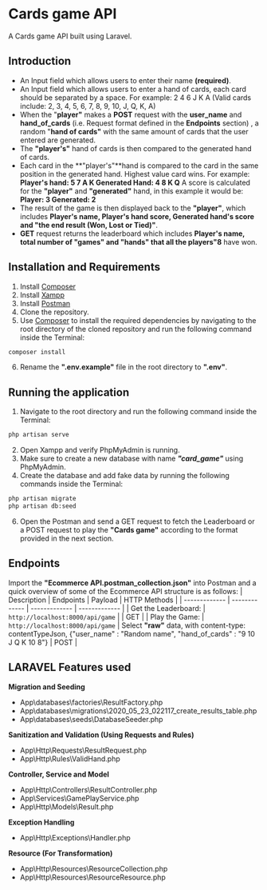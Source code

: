 # Cards game API
A Cards game API built using Laravel.

## Introduction
- An Input field which allows users to enter their name **(required)**.
- An Input field which allows users to enter a hand of cards, each card should be
separated by a space. For example: 2 4 6 J K A (Valid cards include: 2, 3, 4, 5, 6, 7, 8, 9, 10, J, Q, K, A)
- When the "**player"** makes a **POST** request with the **user_name** and **hand_of_cards** (i.e. Request format defined in the **Endpoints** section) , a random "**hand of cards"** with the same  amount of cards that the user entered are generated.
- The **"player's"** hand of cards is then compared to the generated hand of cards.
- Each card in the **"player's"**hand is compared to the card in the same position in
the generated hand. Highest value card wins. For example:
**Player's hand: 5 7 A K
Generated Hand: 4 8 K Q**
A score is calculated for the **"player"** and **"generated"** hand, in this example it would
be:
**Player: 3
Generated: 2**
- The result of the game is then displayed back to the **"player"**, which includes **Player's name, Player's hand score, Generated hand's score and "the end result (Won, Lost or Tied)"**.
- **GET** request returns the leaderboard which includes **Player's name, total number of "games" and "hands" that all the players"8** have won.

## Installation and Requirements
1. Install [Composer](https://getcomposer.org/download/)
2. Install [Xampp](https://www.apachefriends.org/download.html)
3. Install [Postman](https://www.postman.com/downloads/)
4. Clone the repository.
5. Use [Composer](https://getcomposer.org/download/) to install the required dependencies by navigating to the root directory of the cloned repository and run the following command inside the Terminal:
```bash
composer install
``` 
6. Rename the **".env.example"** file in the root directory to **".env"**.

## Running the application
1. Navigate to the root directory and run the following command inside the Terminal:
```bash
php artisan serve
``` 
2. Open Xampp and verify PhpMyAdmin is running.
3. Make sure to create a new database with name ***"card_game"*** using PhpMyAdmin.
4. Create the database and add fake data by running the following commands inside the  Terminal:
```bash
php artisan migrate
php artisan db:seed 
```
6. Open the Postman and send a GET request to fetch the Leaderboard or a POST request to play the **"Cards game"**  according to the format provided in the next section.

## Endpoints
Import the **"Ecommerce API.postman_collection.json"** into Postman and a quick overview of some of the Ecommerce API structure is as follows:
| Description | Endpoints | Payload | HTTP Methods |
| ------------- | ------------- | ------------- | ------------- |
| Get the Leaderboard: | `http://localhost:8000/api/game` | | GET |
| Play the Game: | `http://localhost:8000/api/game` | Select **"raw"** data, with content-type: contentTypeJson, {"user_name" : "Random name", "hand_of_cards" : "9 10  J Q K 10  8"} | POST |

## LARAVEL Features used
**Migration and Seeding**
  - App\databases\factories\ResultFactory.php
  - App\databases\migrations\2020_05_23_022117_create_results_table.php
  - App\databases\seeds\DatabaseSeeder.php

**Sanitization and Validation (Using Requests and Rules)**
  - App\Http\Requests\ResultRequest.php
  - App\Http\Rules\ValidHand.php

**Controller, Service and Model**
  - App\Http\Controllers\ResultController.php
  - App\Services\GamePlayService.php
  - App\Http\Models\Result.php

**Exception Handling**
 - App\Http\Exceptions\Handler.php

**Resource (For Transformation)**
  -  App\Http\Resources\ResourceCollection.php
  -  App\Http\Resources\ResourceResource.php